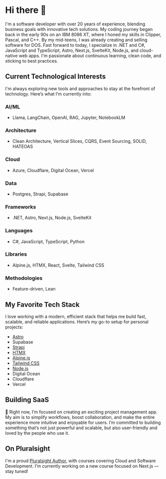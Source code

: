 # Hi there 👋

I'm a software developer with over 20 years of experience, blending business goals with innovative tech solutions. My coding journey began back in the early 90s on an IBM 8086 XT, where I honed my skills in Clipper, Pascal, and C++. By my mid-teens, I was already creating and selling software for DOS. Fast forward to today, I specialize in .NET and C#, JavaScript and TypeScript, Astro, Next.js, SvelteKit, Node.js, and cloud-native web apps. I'm passionate about continuous learning, clean code, and sticking to best practices.

## Current Technological Interests

I'm always exploring new tools and approaches to stay at the forefront of technology. Here’s what I’m currently into:

### AI/ML
- Llama, LangChain, OpenAI, RAG, Jupyter, NotebookLM

### Architecture
- Clean Architecture, Vertical Slices, CQRS, Event Sourcing, SOLID, HATEOAS

### Cloud
- Azure, Cloudflare, Digital Ocean, Vercel

### Data
- Postgres, Strapi, Supabase

### Frameworks
- .NET, Astro, Next.js, Node.js, SvelteKit

### Languages
- C#, JavaScript, TypeScript, Python

### Libraries
- Alpine.js, HTMX, React, Svelte, Tailwind CSS

### Methodologies
- Feature-driven, Lean

## My Favorite Tech Stack

I love working with a modern, efficient stack that helps me build fast, scalable, and reliable applications. Here’s my go-to setup for personal projects:

- [Astro](https://astro.build)
- Supabase
- [Strapi](https://strapi.io/community)
- [HTMX](https://htmx.org)
- [Alpine.js](https://alpinejs.dev)
- [Tailwind CSS](https://tailwindcss.com)
- [Node.js](https://nodejs.org)
- Digital Ocean
- Cloudflare
- Vercel

## Building SaaS

🚀 Right now, I’m focused on creating an exciting project management app. My aim is to simplify workflows, boost collaboration, and make the entire experience more intuitive and enjoyable for users. I’m committed to building something that’s not just powerful and scalable, but also user-friendly and loved by the people who use it.

## On Pluralsight

I'm a proud [Pluralsight Author](https://app.pluralsight.com/profile/author/marcelo-pastorino), with courses covering Cloud and Software Development. I’m currently working on a new course focused on Next.js — stay tuned!
